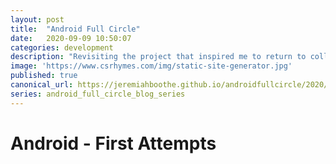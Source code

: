 ```yaml
---
layout: post
title:  "Android Full Circle"
date:   2020-09-09 10:50:07
categories: development
description: "Revisiting the project that inspired me to return to college after 20 years, and earn my Computer Science Degree"
image: 'https://www.csrhymes.com/img/static-site-generator.jpg'
published: true
canonical_url: https://jeremiahboothe.github.io/androidfullcircle/2020/09/09/android_full_circle_start.html
series: android_full_circle_blog_series
---
```


# Android - First Attempts
